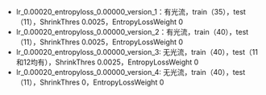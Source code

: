 - lr_0.00020_entropyloss_0.00000_version_1：有光流，train（35），test（11），ShrinkThres 0.0025，EntropyLossWeight 0
- lr_0.00020_entropyloss_0.00000_version_2：有光流，train（40），test（11），ShrinkThres 0.0025，EntropyLossWeight 0
- lr_0.00020_entropyloss_0.00000_version_3: 无光流，train（40），test（11和12均有），ShrinkThres 0.0025，EntropyLossWeight 0
- lr_0.00020_entropyloss_0.00000_version_4: 无光流，train（40），test（11），ShrinkThres 0，EntropyLossWeight 0